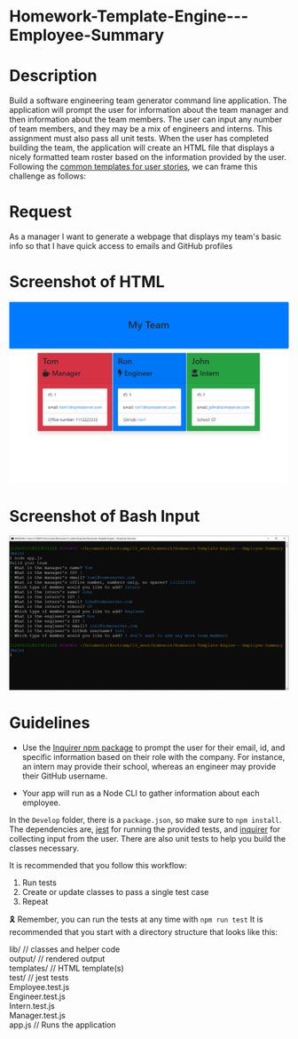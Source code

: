 # Homework-Template-Engine---Employee-Summary

# Description
Build a software engineering team generator command line application. The application will prompt the user for information 
about the team manager and then information about the team members. The user can input any number of team members, and they may be a 
mix of engineers and interns. This assignment must also pass all unit tests. When the user has completed building the team, the 
application will create an HTML file that displays a nicely formatted team roster based on the information provided by the user. 
Following the [common templates for user stories](https://en.wikipedia.org/wiki/User_story#Common_templates), we can frame this challenge as follows:

# Request 
As a manager
I want to generate a webpage that displays my team's basic info
so that I have quick access to emails and GitHub profiles

# Screenshot of HTML
![Example of output](Employee-Summary-Screenshot.png)

# Screenshot of Bash Input
![Example of data entry](Homework-Template-Engine--Employee-Summary.png)

# Guidelines
* Use the [Inquirer npm package](https://github.com/SBoudrias/Inquirer.js/) to prompt the user for their email, id, and specific 
information based on their role with the company. For instance, an intern may provide their school, whereas an engineer may 
provide their GitHub username.

* Your app will run as a Node CLI to gather information about each employee.

In the `Develop` folder, there is a `package.json`, so make sure to `npm install`.
The dependencies are, [jest](https://jestjs.io/) for running the provided tests, and [inquirer](https://www.npmjs.com/package/inquirer) 
for collecting input from the user.
There are also unit tests to help you build the classes necessary.

It is recommended that you follow this workflow:
1. Run tests
2. Create or update classes to pass a single test case
3. Repeat

🎗 Remember, you can run the tests at any time with `npm run test`
It is recommended that you start with a directory structure that looks like this:

lib/           // classes and helper code  
output/        // rendered output  
templates/     // HTML template(s)  
test/          // jest tests  
  Employee.test.js  
  Engineer.test.js  
  Intern.test.js  
  Manager.test.js  
app.js         // Runs the application  